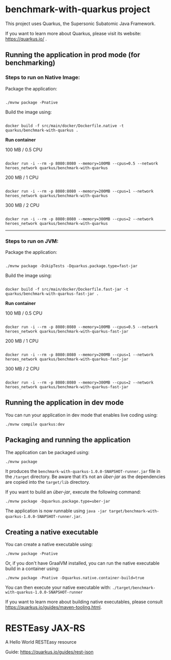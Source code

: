 # benchmark-with-quarkus project

This project uses Quarkus, the Supersonic Subatomic Java Framework.

If you want to learn more about Quarkus, please visit its website: https://quarkus.io/ .

## Running the application in prod mode (for benchmarking)

### Steps to run on Native Image:
Package the application:
```shell script

./mvnw package -Pnative

```
Build the image using:
```shell script

docker build -f src/main/docker/Dockerfile.native -t quarkus/benchmark-with-quarkus .

```
**Run container**

100 MB / 0.5 CPU

```shell script

docker run -i --rm -p 8080:8080 --memory=100MB --cpus=0.5 --network heroes_network quarkus/benchmark-with-quarkus

```
200 MB / 1 CPU
```shell script

docker run -i --rm -p 8080:8080 --memory=200MB --cpus=1 --network heroes_network quarkus/benchmark-with-quarkus

```
300 MB / 2 CPU
```shell script

docker run -i --rm -p 8080:8080 --memory=300MB --cpus=2 --network heroes_network quarkus/benchmark-with-quarkus

```
---

### Steps to run on JVM:
Package the application:
```shell script

./mvnw package -DskipTests -Dquarkus.package.type=fast-jar

```
Build the image using:
```shell script

docker build -f src/main/docker/Dockerfile.fast-jar -t quarkus/benchmark-with-quarkus-fast-jar .

```
**Run container**

100 MB / 0.5 CPU

```shell script

docker run -i --rm -p 8080:8080 --memory=100MB --cpus=0.5 --network heroes_network quarkus/benchmark-with-quarkus-fast-jar

```
200 MB / 1 CPU
```shell script

docker run -i --rm -p 8080:8080 --memory=200MB --cpus=1 --network heroes_network quarkus/benchmark-with-quarkus-fast-jar

```
300 MB / 2 CPU
```shell script

docker run -i --rm -p 8080:8080 --memory=300MB --cpus=2 --network heroes_network quarkus/benchmark-with-quarkus-fast-jar

```

## Running the application in dev mode

You can run your application in dev mode that enables live coding using:
```shell script
./mvnw compile quarkus:dev
```

## Packaging and running the application

The application can be packaged using:
```shell script
./mvnw package
```
It produces the `benchmark-with-quarkus-1.0.0-SNAPSHOT-runner.jar` file in the `/target` directory.
Be aware that it’s not an _über-jar_ as the dependencies are copied into the `target/lib` directory.

If you want to build an _über-jar_, execute the following command:
```shell script
./mvnw package -Dquarkus.package.type=uber-jar
```

The application is now runnable using `java -jar target/benchmark-with-quarkus-1.0.0-SNAPSHOT-runner.jar`.

## Creating a native executable

You can create a native executable using: 
```shell script
./mvnw package -Pnative
```

Or, if you don't have GraalVM installed, you can run the native executable build in a container using: 
```shell script
./mvnw package -Pnative -Dquarkus.native.container-build=true
```

You can then execute your native executable with: `./target/benchmark-with-quarkus-1.0.0-SNAPSHOT-runner`

If you want to learn more about building native executables, please consult https://quarkus.io/guides/maven-tooling.html.

# RESTEasy JAX-RS

<p>A Hello World RESTEasy resource</p>

Guide: https://quarkus.io/guides/rest-json
